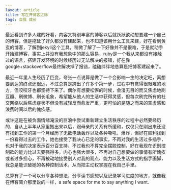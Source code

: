 ```yaml
---
layout: article
title: 写在开博客之际
tags: 自我 成长
---
```


最近看到许多人建的好看，内容又特别丰富的博客以后就跃跃欲动想要建一个自己的博客，但是拖延了好久都没有建起来，也不知道该用什么工具来建，好在看到黄玄的博客，了解到jekyll这个工具，稍微了解了一下好像并不是很难，于是就动手开始建博客，事实上并没有我想象中的那么容易，ruby是一个我从来都没有接触过的语言，搭建开发环境的时候经历过无法解决的报错，好在靠google+stackoverflow最终解决掉了报错，磕磕绊绊地总算是把博客建起来了。

最近一年里人生经历了巨变，夸张一点说算是做了一个会影响一生的决定吧，离想要到达的终点还很远，不过总算是跨出了许多个第一步，过程中有觉得很艰难的地方，但咬咬牙也都坚持下来了。偶尔有想要松懈的时候，会漫无目的而又焦虑地刷豆瓣、刷微博、刷长毛象，希望能从他人的生活中获得灵感，但每次刷完所有的社交网络以后焦虑症状不但没有减轻反而愈发严重，更可怕的是随之而来的空虚感和浪费时间以后的愧疚感。

或许这是在被负面情绪淹没的巨浪中尝试重新建立生活秩序的过程中必然要经历的，自从上半年从家里搬出来以后，跟母亲的关系有所缓和，仅仅只在刚出来还没有找到工作的第一个月经历了无数电话轰炸以及各种嘶吼、爆炸，但好在顺利找到一份看得过去的工作，她也接受了我决心已定的事实，不再对我的生活过多插手，也对于我的决定表示百分百支持，不过我也不算完全摆脱控制，好在我现在识别控制欲的能力比过去要强得多，内心也强大很多，不再对自己想要做的事情有所愧疚或者过多担心，不再被动地接受别人对我的观点、能力以及生活方式的指手画脚，我总是能识破她的各种控制话术，从而把主动权掌握在我自己手里。

总算有了一个可以分享各种想法、分享读书感想以及记录学习进度的地方，就像我在博客简介那里说的一样，a safe space for me to say anything I want.
